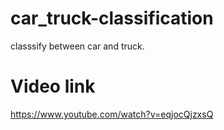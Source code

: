 # car_truck-classification
classsify between car and truck.
# Video link 
https://www.youtube.com/watch?v=eqjocQjzxsQ
